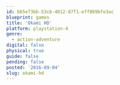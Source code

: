 ```yaml
---
id: b65e73bb-53cb-4012-87f1-eff869bfe3ac
blueprint: games
title: 'Okami HD'
platform: playstation-4
genre:
  - action-adventure
digital: false
physical: true
guide: false
pending: false
posted: '2016-09-04'
slug: okami-hd
---
```

